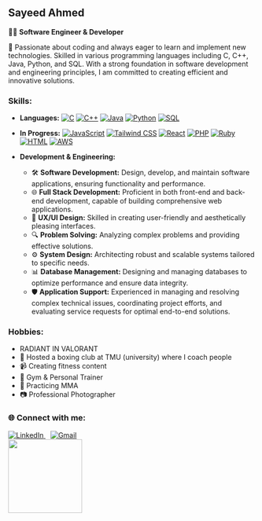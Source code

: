 ## Sayeed Ahmed

👨‍💻 **Software Engineer & Developer**

🚀 Passionate about coding and always eager to learn and implement new technologies. Skilled in various programming languages including C, C++, Java, Python, and SQL. With a strong foundation in software development and engineering principles, I am committed to creating efficient and innovative solutions.

### Skills:
- **Languages:**
  [![C](https://img.shields.io/badge/C-A8B9CC?style=for-the-badge&logo=c&logoColor=white)](https://en.wikipedia.org/wiki/C_(programming_language))
  [![C++](https://img.shields.io/badge/C++-00599C?style=for-the-badge&logo=c%2B%2B&logoColor=white)](https://en.wikipedia.org/wiki/C%2B%2B)
  [![Java](https://img.shields.io/badge/Java-007396?style=for-the-badge&logo=java&logoColor=white)](https://en.wikipedia.org/wiki/Java_(programming_language))
  [![Python](https://img.shields.io/badge/Python-3776AB?style=for-the-badge&logo=python&logoColor=white)](https://en.wikipedia.org/wiki/Python_(programming_language))
  [![SQL](https://img.shields.io/badge/SQL-4479A1?style=for-the-badge&logo=sqlite&logoColor=white)](https://en.wikipedia.org/wiki/SQL)

- **In Progress:**
  [![JavaScript](https://img.shields.io/badge/JavaScript-F7DF1E?style=for-the-badge&logo=javascript&logoColor=black)](https://en.wikipedia.org/wiki/JavaScript)
  [![Tailwind CSS](https://img.shields.io/badge/Tailwind_CSS-38B2AC?style=for-the-badge&logo=tailwindcss&logoColor=white)](https://en.wikipedia.org/wiki/Tailwind_CSS)
  [![React](https://img.shields.io/badge/React-61DAFB?style=for-the-badge&logo=react&logoColor=black)](https://en.wikipedia.org/wiki/React_(JavaScript_library))
  [![PHP](https://img.shields.io/badge/PHP-777BB4?style=for-the-badge&logo=php&logoColor=white)](https://en.wikipedia.org/wiki/PHP)
  [![Ruby](https://img.shields.io/badge/Ruby-CC342D?style=for-the-badge&logo=ruby&logoColor=white)](https://en.wikipedia.org/wiki/Ruby_(programming_language))
  [![HTML](https://img.shields.io/badge/HTML-E34F26?style=for-the-badge&logo=html5&logoColor=white)](https://en.wikipedia.org/wiki/HTML)
  [![AWS](https://img.shields.io/badge/AWS-232F3E?style=for-the-badge&logo=amazonaws&logoColor=white)](https://en.wikipedia.org/wiki/Amazon_Web_Services)

- **Development & Engineering:**
  - 🛠️ **Software Development:** Design, develop, and maintain software applications, ensuring functionality and performance.
  - 🌐 **Full Stack Development:** Proficient in both front-end and back-end development, capable of building comprehensive web applications.
  - 🎨 **UX/UI Design:** Skilled in creating user-friendly and aesthetically pleasing interfaces.
  - 🔍 **Problem Solving:** Analyzing complex problems and providing effective solutions.
  - ⚙️ **System Design:** Architecting robust and scalable systems tailored to specific needs.
  - 📊 **Database Management:** Designing and managing databases to optimize performance and ensure data integrity.
  - 🛡️ **Application Support:** Experienced in managing and resolving complex technical issues, coordinating project efforts, and evaluating service requests for optimal end-to-end solutions.

### Hobbies:
- RADIANT IN VALORANT
- 🥊 Hosted a boxing club at TMU (university) where I coach people
- 📹 Creating fitness content
- 💪 Gym & Personal Trainer
- 🥋 Practicing MMA
- 📷 Professional Photographer

<div>
  <h3>🌐 Connect with me:</h3>
  <a href="https://www.linkedin.com/in/sayeed-ahmed-b85366232/" target="_blank" style="margin-right: 10px;">
    <img src="https://img.shields.io/badge/LinkedIn-0077B5?style=for-the-badge&logo=linkedin&logoColor=white" alt="LinkedIn">
  </a>
  <a href="mailto:asayeed216@gmail.com" target="_blank">
    <img src="https://img.shields.io/badge/Gmail-D14836?style=for-the-badge&logo=gmail&logoColor=white" alt="Gmail">
  </a>
</div>

<img src="https://media.giphy.com/media/v1.Y2lkPTc5MGI3NjExNGd1dTV1MXJ0eDRyamNuYzJuMXRxcW5nYjI2MGdmb2QwNTg5c2RhZSZlcD12MV9pbnRlcm5hbF9naWZfYnlfaWQmY3Q9cw/NTNUwDGxpIirRFJzKm/giphy.gif" width="150" />
